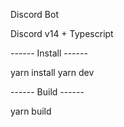 Discord Bot

Discord v14 + Typescript

------ Install ------

yarn install
yarn dev

------ Build ------

yarn build
